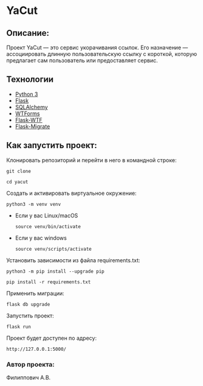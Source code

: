 # YaCut
## Описание:
Проект YaCut — это сервис укорачивания ссылок. Его назначение — ассоциировать длинную пользовательскую ссылку с короткой, которую предлагает сам пользователь или предоставляет сервис.

## Технологии

* [Python 3](https://www.python.org/)
* [Flask](https://flask.palletsprojects.com/en/)
* [SQLAlchemy](https://www.sqlalchemy.org/)
* [WTForms](https://wtforms.readthedocs.io/en/)
* [Flask-WTF](https://flask-wtf.readthedocs.io/en/)
* [Flask-Migrate](https://flask-migrate.readthedocs.io/en/)

## Как запустить проект:

Клонировать репозиторий и перейти в него в командной строке:

```
git clone 
```

```
cd yacut
```

Cоздать и активировать виртуальное окружение:

```
python3 -m venv venv
```

* Если у вас Linux/macOS

    ```
    source venv/bin/activate
    ```

* Если у вас windows

    ```
    source venv/scripts/activate
    ```

Установить зависимости из файла requirements.txt:

```
python3 -m pip install --upgrade pip
```

```
pip install -r requirements.txt
```

Применить миграции:

```
flask db upgrade
```

Запустить проект:

```
flask run
```

Проект будет доступен по адресу:

```
http://127.0.0.1:5000/
```

### Автор проекта:

Филиппович А.В.
